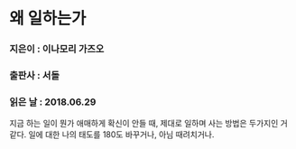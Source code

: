 # 왜 일하는가
### 지은이 : 이나모리 가즈오
### 출판사 : 서돌
### 읽은 날 : 2018.06.29

지금 하는 일이 뭔가 애매하게 확신이 안들 때,
제대로 일하며 사는 방법은 두가지인 거 같다.
일에 대한 나의 태도를 180도 바꾸거나, 아님 때려치거나.